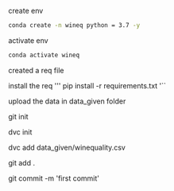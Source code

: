 create env
```bash
conda create -n wineq python = 3.7 -y
```
activate env
```bash
conda activate wineq
```

created a req file

install the req
'''
pip install -r requirements.txt
'``

upload the data in data_given folder


git init

dvc init

dvc add data_given/winequality.csv

git add .

git commit -m 'first commit'